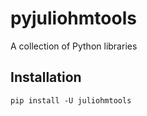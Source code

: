 # pyjuliohmtools

A collection of Python libraries

## Installation

```shell
pip install -U juliohmtools
```
